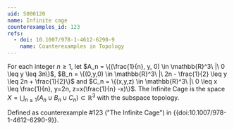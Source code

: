 ```yaml
---
uid: S000120
name: Infinite cage
counterexamples_id: 123
refs:
  - doi: 10.1007/978-1-4612-6290-9
    name: Counterexamples in Topology
---
```

For each integer $n\geq 1$, let
$A_n = \{(\frac{1}{n}, y, 0) \in \mathbb{R}^3\ |\ 0 \leq y \leq 3n\}$,
$B_n = \{(0,y,0) \in \mathbb{R}^3\ |\ 2n - \frac{1}{2} \leq y \leq 2n + \frac{1}{2}\}$ and
$C_n = \{(x,y,z) \in \mathbb{R}^3\ |\ 0 \leq x \leq \frac{1}{n}, y=2n, z=x(\frac{1}{n} -x)\}$.
The Infinite Cage is the space $X = \bigcup_{n \geq 1} (A_n \cup B_n \cup C_n) \subset \mathbb{R}^3$ with the subspace topology.

Defined as counterexample #123 ("The Infinite Cage")
in {{doi:10.1007/978-1-4612-6290-9}}.
